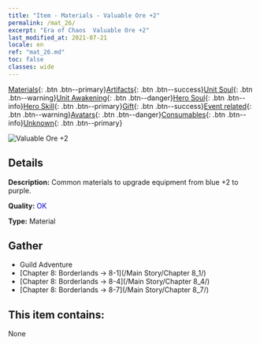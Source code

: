 ```yaml
---
title: "Item - Materials - Valuable Ore +2"
permalink: /mat_26/
excerpt: "Era of Chaos  Valuable Ore +2"
last_modified_at: 2021-07-21
locale: en
ref: "mat_26.md"
toc: false
classes: wide
---
```

 [Materials](/Items/){: .btn .btn--primary}[Artifacts](/Items/Artifacts/){: .btn .btn--success}[Unit Soul](/Items/UnitSoul/){: .btn .btn--warning}[Unit Awakening](/Items/UnitAwakening/){: .btn .btn--danger}[Hero Soul](/Items/HeroSoul/){: .btn .btn--info}[Hero Skill](/Items/HeroSkill/){: .btn .btn--primary}[Gift](/Items/Gift/){: .btn .btn--success}[Event related](/Items/Events/){: .btn .btn--warning}[Avatars](/Items/Avatars/){: .btn .btn--danger}[Consumables](/Items/Consumables/){: .btn .btn--info}[Unknown](/Items/Unknown/){: .btn .btn--primary}

 ![Valuable Ore +2](/images/t/i_cailiao_kuangshi1.png)

## Details
 **Description:** Common materials to upgrade equipment from blue +2 to purple.

 **Quality:** <span style="color: #0000CD">OK</span>

 **Type:** Material

## Gather

*    Guild Adventure 
*    [Chapter 8: Borderlands -> 8-1](/Main Story/Chapter 8_1/) 
*    [Chapter 8: Borderlands -> 8-4](/Main Story/Chapter 8_4/) 
*    [Chapter 8: Borderlands -> 8-7](/Main Story/Chapter 8_7/) 

## This item contains:

  None

